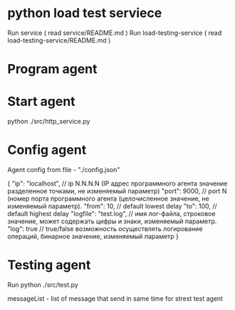 # python load test serviece

Run service ( read service/README.md )
Run load-testing-service ( read load-testing-service/README.md )


# Program agent

# Start agent 

python ./src/http_service.py 

# Config agent 

Agent config from file - "./config.json"

{
    "ip": "localhost", // ip N.N.N.N (IP адрес программного агента значение разделенное точками, не изменяемый параметр)
    "port": 9000, // port N (номер порта программного агента (целочисленное значение, не изменяемый параметр).
    "from": 10, // default lowest delay 
    "to": 100,  // default highest delay 
    "logfile": "test.log", // имя лог-файла, строковое значение, может содержать цифры и знаки, изменяемый параметр.
    "log": true // true/false возможность осуществлять логирование операций, бинарное значение, изменяемый параметр
}

# Testing agent

Run python ./src/test.py 

messageList - list of message that send in same time for strest test agent

